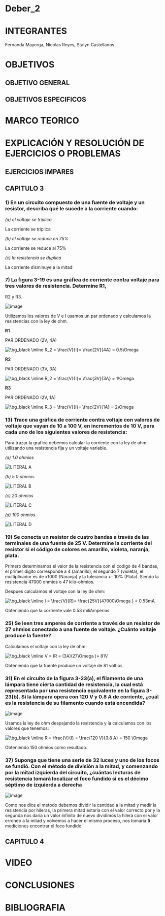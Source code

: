 # Deber_2

# INTEGRANTES

Fernanda Mayorga, Nicolas Reyes, Stalyn Castellanos

# OBJETIVOS

## OBJETIVO GENERAL 

## OBJETIVOS ESPECIFICOS

# MARCO TEORICO

# EXPLICACIÓN Y RESOLUCIÓN DE EJERCICIOS O PROBLEMAS

## EJERCICIOS IMPARES

## CAPITULO 3

### 1) En un circuito compuesto de una fuente de voltaje y un resistor, describa qué le sucede a la corriente cuando: 

*(a) el voltaje se triplica*

La corriente se triplica 

*(b) el voltaje se reduce en 75%*

La corriente se reduce al 75%

*(c) la resistencia se duplica*

La corriente disminuye a la mitad

### 7) La figura 3-19 es una gráfica de corriente contra voltaje para tres valores de resistencia. Determine R1,
R2 y R3.

![image](https://user-images.githubusercontent.com/93361435/141663075-ddb81dfd-b772-43d2-8c58-73404faa37ce.png)

Utilizamos los valores de V e I usamos un par ordenado y calculamos la resistencias con la ley de ohm.

**R1**

PAR ORDENADO (2V, 4A)

<img src="https://latex.codecogs.com/png.image?\dpi{200}&space;\bg_black&space;\inline&space;R_2&space;=&space;\frac{V}{I}=&space;\frac{2V}{4A}&space;=&space;0.5\Omega&space;" title="\bg_black \inline R_2 = \frac{V}{I}= \frac{2V}{4A} = 0.5\Omega " />

**R2**

PAR ORDENADO (3V, 3A)

<img src="https://latex.codecogs.com/png.image?\dpi{200}&space;\bg_black&space;\inline&space;R_2&space;=&space;\frac{V}{I}=&space;\frac{3V}{3A}&space;=&space;1\Omega&space;" title="\bg_black \inline R_2 = \frac{V}{I}= \frac{3V}{3A} = 1\Omega " />

**R3**

PAR ORDENADO (2V, 1A)

<img src="https://latex.codecogs.com/png.image?\dpi{200}&space;\bg_black&space;\inline&space;R_3&space;=&space;\frac{V}{I}=&space;\frac{2V}{1A}&space;=&space;2\Omega&space;" title="\bg_black \inline R_3 = \frac{V}{I}= \frac{2V}{1A} = 2\Omega " />

### 13) Trace una gráfica de corriente contra voltaje con valores de voltaje que vayan de 10 a 100 V, en incrementos de 10 V, para cada uno de los siguientes valores de resistencia:

Para trazar la grafica debemos calcular la corriente con la ley de ohm utilizando una resistencia fija y un voltaje variable.

*(a) 1.0 ohmios*

![LITERAL A](https://user-images.githubusercontent.com/93361435/141663894-eb332749-ff73-4b31-af5e-05d72bc5bd96.png)

*(b) 5.0 ohmios*

![LITERAL B](https://user-images.githubusercontent.com/93361435/141663913-b248489d-c39c-49ac-8180-86ecd951f3b3.png)

*(c) 20 ohmios*

![LITERAL C](https://user-images.githubusercontent.com/93361435/141663935-179b3351-585f-4994-a031-e83bc0b49cda.png)

*(d) 100 ohmios*

![LITERAL D](https://user-images.githubusercontent.com/93361435/141663965-77988999-f00c-43ad-9cf6-9e5e33359b4d.png)

### 19) Se conecta un resistor de cuatro bandas a través de las terminales de una fuente de 25 V. Determine la corriente del resistor si el código de colores es amarillo, violeta, naranja, plata.

Primero determinamos el valor de la resistencia con el codigo de 4 bandas, el primer digito corresponde a 4 (amarillo), el segundo 7 (violeta), el multiplicador es de x1000 (Naranja) y la tolerancia +- 10% (Plata). Siendo la resistencia 47000 ohmios o 47 kilo-ohmios.

Despues calculamos el voltaje con la ley de ohm: 

<img src="https://latex.codecogs.com/png.image?\dpi{200}&space;\bg_black&space;\inline&space;I&space;=&space;\frac{V}{R}=&space;\frac{25V}{47000\Omega&space;}&space;=&space;0.53mA" title="\bg_black \inline I = \frac{V}{R}= \frac{25V}{47000\Omega } = 0.53mA" />

Obteniendo que la corriente vale 0.53 miliAmperios

### 25)  Se leen tres amperes de corriente a través de un resistor de 27 ohmios conectado a una fuente de voltaje. ¿Cuánto voltaje produce la fuente?

Calculamos el voltaje con la ley de ohm: 

<img src="https://latex.codecogs.com/png.image?\dpi{200}&space;\bg_black&space;\inline&space;V&space;=&space;IR&space;=&space;(3A)(27\Omega&space;)=&space;81V" title="\bg_black \inline V = IR = (3A)(27\Omega )= 81V" />

Obteniendo que la fuente produce un voltaje de 81 voltios.

### 31) En el circuito de la figura 3-23(a), el filamento de una lámpara tiene cierta cantidad de resistencia, la cual está representada por una resistencia equivalente en la figura 3-23(b). Si la lámpara opera con 120 V y 0.8 A de corriente, ¿cuál es la resistencia de su filamento cuando está encendida?

![image](https://user-images.githubusercontent.com/93361435/141691380-910d6e7e-b244-48e3-950b-28fa00510b1a.png)

Usamos la ley de ohm despejando la resistencia y la calculamos con los valores que tenemos: 

<img src="https://latex.codecogs.com/png.image?\dpi{200}&space;\bg_black&space;\inline&space;R&space;=&space;\frac{V}{I}&space;=&space;\frac{120&space;V}{0.8&space;A}&space;=&space;150&space;\Omega&space;" title="\bg_black \inline R = \frac{V}{I} = \frac{120 V}{0.8 A} = 150 \Omega " />

Obteniendo 150 ohmios como resultado.

### 37) Suponga que tiene una serie de 32 luces y uno de los focos se fundió. Con el método de división a la mitad, y comenzando por la mitad izquierda del circuito, ¿cuántas lecturas de resistencia tomará localizar el foco fundido si es el décimo séptimo de izquierda a derecha

![image](https://user-images.githubusercontent.com/93361435/141692206-b8359b0a-321f-4d3b-b2ad-3ce077f2157b.png)

Como nos dice el metodo debemos dividir la cantidad a la mitad y medir la resistencia por hileras, la primera mitad estaria con el valor correcto por y la segunda nos daria un valor infinito de nuevo dividimos la hilera con el valor erroneo a la mitad y volvemos a hacer el mismo proceso, nos tomaria **5** mediciones encontrar el foco fundido. 

## CAPITULO 4


# VIDEO

# CONCLUSIONES

# BIBLIOGRAFIA
